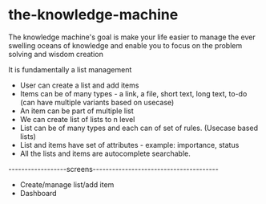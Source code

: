 # the-knowledge-machine

The knowledge machine's goal is make your life easier to manage the ever swelling oceans of knowledge and enable you to focus on the problem solving and wisdom creation

It is fundamentally a list management

- User can create a list and add items
- Items can be of many types - a link, a file, short text, long text, to-do (can have multiple variants based on usecase)
- An item can be part of multiple list
- We can create list of lists to n level
- List can be of many types and each can of set of rules. (Usecase based lists)
- List and items have set of attributes - example: importance, status
- All the lists and items are autocomplete searchable.

------------------screens---------------------------------------
- Create/manage list/add item
- Dashboard
